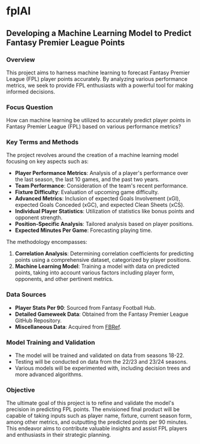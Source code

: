 # fplAI

## Developing a Machine Learning Model to Predict Fantasy Premier League Points

### Overview
This project aims to harness machine learning to forecast Fantasy Premier League (FPL) player points accurately. By analyzing various performance metrics, we seek to provide FPL enthusiasts with a powerful tool for making informed decisions. 

### Focus Question
How can machine learning be utilized to accurately predict player points in Fantasy Premier League (FPL) based on various performance metrics?

### Key Terms and Methods
The project revolves around the creation of a machine learning model focusing on key aspects such as:

- **Player Performance Metrics**: Analysis of a player's performance over the last season, the last 10 games, and the past two years.
- **Team Performance**: Consideration of the team's recent performance.
- **Fixture Difficulty**: Evaluation of upcoming game difficulty.
- **Advanced Metrics**: Inclusion of expected Goals Involvement (xGI), expected Goals Conceded (xGC), and expected Clean Sheets (xCS).
- **Individual Player Statistics**: Utilization of statistics like bonus points and opponent strength.
- **Position-Specific Analysis**: Tailored analysis based on player positions.
- **Expected Minutes Per Game**: Forecasting playing time.

The methodology encompasses:
1. **Correlation Analysis**: Determining correlation coefficients for predicting points using a comprehensive dataset, categorized by player positions.
2. **Machine Learning Model**: Training a model with data on predicted points, taking into account various factors including player form, opponents, and other pertinent metrics.

### Data Sources
- **Player Stats Per 90**: Sourced from Fantasy Football Hub.
- **Detailed Gameweek Data**: Obtained from the Fantasy Premier League GitHub Repository.
- **Miscellaneous Data**: Acquired from [FBRef](https://fbref.com/en/).

### Model Training and Validation
- The model will be trained and validated on data from seasons 18-22.
- Testing will be conducted on data from the 22/23 and 23/24 seasons.
- Various models will be experimented with, including decision trees and more advanced algorithms.

### Objective
The ultimate goal of this project is to refine and validate the model's precision in predicting FPL points. The envisioned final product will be capable of taking inputs such as player name, fixture, current season form, among other metrics, and outputting the predicted points per 90 minutes. This endeavor aims to contribute valuable insights and assist FPL players and enthusiasts in their strategic planning.


